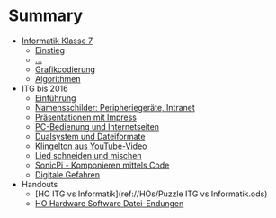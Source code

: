 # Summary

* [Informatik Klasse 7](informatik-klasse-7.md)
  * [Einstieg](Einstieg.md)
  * [...](Einstieg.md)
  * [Grafikcodierung](Grafikcodierung.md)
  * [Algorithmen](algorithmen.md)
* ITG bis 2016
  * [Einführung](README.md)
  * [Namensschilder: Peripheriegeräte, Intranet](Klasse_7/01_Namensschilder_Peripheriegeraete_Intranet.md)
  * [Präsentationen mit Impress](Klasse_7/02_Praesentationen_mit_Impress.md)
  * [PC-Bedienung und Internetseiten](Klasse_7/03_PC-Bedienung_Internetseiten.md)
  * [Dualsystem und Dateiformate](Klasse_7/04_Dualsystem_Dateien.md)
  * [Klingelton aus YouTube-Video](Klasse_7/05_Klingelton_aus_YouTube-Video.md)
  * [Lied schneiden und mischen](Klasse_7/06_Lied_schneiden_und_mischen.md)
  * [SonicPi - Komponieren mittels Code](Klasse_7/07_SonicPi.md)
  * [Digitale Gefahren](Klasse_7/08_Digitale_Gefahren.md)
* Handouts
  * [HO ITG vs Informatik](ref://HOs/Puzzle ITG vs Informatik.ods)
  * [HO Hardware Software Datei-Endungen](Klasse_7/HO_Hardware_Software_Datei-Endungen.md)

